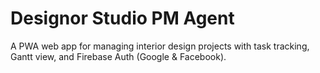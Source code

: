 # Designor Studio PM Agent
A PWA web app for managing interior design projects with task tracking, Gantt view, and Firebase Auth (Google & Facebook).


